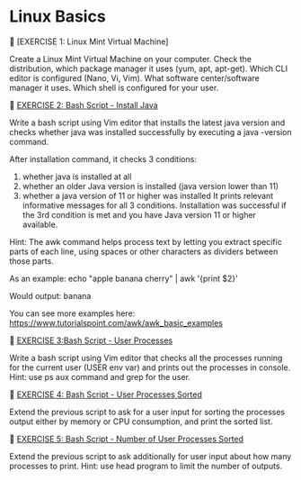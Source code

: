 
# Linux Basics 

🔸 [EXERCISE 1: Linux Mint Virtual Machine]

Create a Linux Mint Virtual Machine on your computer. Check the distribution, which package manager it uses (yum, apt, apt-get). Which CLI editor is configured (Nano, Vi, Vim). What software center/software manager it uses. Which shell is configured for your user. 



🔸 [EXERCISE 2: Bash Script - Install Java](linux-basics/exercise-2-bash-script-install-java.sh)

Write a bash script using Vim editor that installs the latest java version and checks whether java was installed successfully by executing a java -version command.

After installation command, it checks 3 conditions:

1. whether java is installed at all
2. whether an older Java version is installed (java version lower than 11)
3. whether a java version of 11 or higher was installed
It prints relevant informative messages for all 3 conditions. Installation was successful if the 3rd condition is met and you have Java version 11 or higher available.

Hint: The awk command helps process text by letting you extract specific parts of each line, using spaces or other characters as dividers between those parts.

As an example: echo "apple banana cherry" | awk '{print $2}'

Would output: banana

You can see more examples here: https://www.tutorialspoint.com/awk/awk_basic_examples


🔸 [EXERCISE 3:Bash Script - User Processes](linux-basics/exercise-3-user-processes.sh)

Write a bash script using Vim editor that checks all the processes running for the current user (USER env var) and prints out the processes in console. Hint: use ps aux command and grep for the user.

🔸 [EXERCISE 4: Bash Script - User Processes Sorted](linux-basics/exercise-4-user-processes-sorted.sh)

Extend the previous script to ask for a user input for sorting the processes output either by memory or CPU consumption, and print the sorted list.

🔸 [EXERCISE 5: Bash Script - Number of User Processes Sorted](linux-basics/exercise-5-number-of-user-processes-sorted.sh)

Extend the previous script to ask additionally for user input about how many processes to print. Hint: use head program to limit the number of outputs. 
